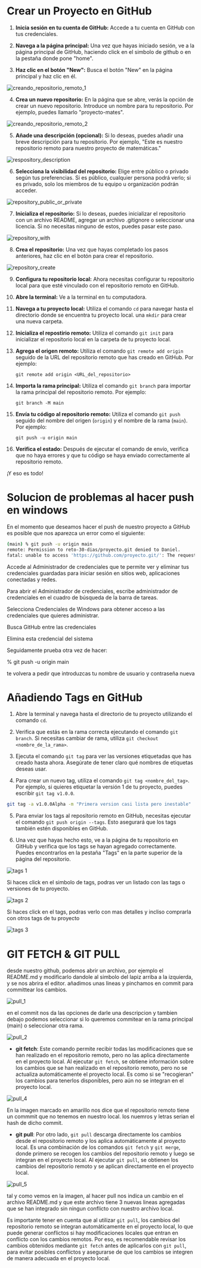 # Crear un Proyecto en GitHub


1. **Inicia sesión en tu cuenta de GitHub:** Accede a tu cuenta en GitHub con tus credenciales.

2. **Navega a la página principal:** Una vez que hayas iniciado sesión, ve a la página principal de GitHub, haciendo click en el simbolo de github o en la pestaña donde pone "home".

3. **Haz clic en el botón "New":** Busca el botón "New" en la página principal y haz clic en él.

![creando_repositorio_remoto_1](https://github.com/Trufoplus/30-dias-git-github/blob/main/Progreso/img/creando_repositorio_remoto_1.png)

4. **Crea un nuevo repositorio:** En la página que se abre, verás la opción de crear un nuevo repositorio. Introduce un nombre para tu repositorio. Por ejemplo, puedes llamarlo "proyecto-mates".

![creando_repositorio_remoto_2](https://github.com/Trufoplus/30-dias-git-github/blob/main/Progreso/img/repository_name.jpg)

5. **Añade una descripción (opcional):** Si lo deseas, puedes añadir una breve descripción para tu repositorio. Por ejemplo, "Este es nuestro repositorio remoto para nuestro proyecto de matemáticas."

![respository_description](https://github.com/Trufoplus/30-dias-git-github/blob/main/Progreso/img/repository_description.png)

6. **Selecciona la visibilidad del repositorio:** Elige entre público o privado según tus preferencias. Si es público, cualquier persona podrá verlo; si es privado, solo los miembros de tu equipo u organización podrán acceder.

![repository_public_or_private](https://github.com/Trufoplus/30-dias-git-github/blob/main/Progreso/img/repository_public_or_private.jpg)

7. **Inicializa el repositorio:** Si lo deseas, puedes inicializar el repositorio con un archivo README, agregar un archivo .gitignore o seleccionar una licencia. Si no necesitas ninguno de estos, puedes pasar este paso.

![repository_with](https://github.com/Trufoplus/30-dias-git-github/blob/main/Progreso/img/repository_with.png)

8. **Crea el repositorio:** Una vez que hayas completado los pasos anteriores, haz clic en el botón para crear el repositorio.

![repository_create](https://github.com/Trufoplus/30-dias-git-github/blob/main/Progreso/img/repository_create.png)

9. **Configura tu repositorio local:** Ahora necesitas configurar tu repositorio local para que esté vinculado con el repositorio remoto en GitHub.


10. **Abre la terminal:** Ve a la terminal en tu computadora.

11. **Navega a tu proyecto local:** Utiliza el comando `cd` para navegar hasta el directorio donde se encuentra tu proyecto local. una `mkdir` para crear una nueva carpeta.

12. **Inicializa el repostirio remoto:** Utiliza el comando `git init` para inicializar el repositorio local en la carpeta de tu proyecto local.

12. **Agrega el origen remoto:** Utiliza el comando `git remote add origin` seguido de la URL del repositorio remoto que has creado en GitHub. Por ejemplo:
    ```
    git remote add origin <URL_del_repositorio>
    ```

13. **Importa la rama principal:** Utiliza el comando `git branch` para importar la rama principal del repositorio remoto. Por ejemplo:
    ```
    git branch -M main
    ```

14. **Envía tu código al repositorio remoto:** Utiliza el comando `git push` seguido del nombre del origen (`origin`) y el nombre de la rama (`main`). Por ejemplo:
    ```
    git push -u origin main
    ```

15. **Verifica el estado:** Después de ejecutar el comando de envío, verifica que no haya errores y que tu código se haya enviado correctamente al repositorio remoto.

¡Y eso es todo!

# Solucion de problemas al hacer push en windows

En el momento que deseamos hacer el push de nuestro proyecto a GitHub es posible que nos aparezca un error como el siguiente:

````bash
(main) % git push -u origin main
remote: Permission to reto-30-dias/proyecto.git denied to Daniel.
fatal: unable to access 'https://github.com/proyecto.git/': The requested URL returned error: 403
````

Accede al Administrador de credenciales que te permite ver y eliminar tus credenciales guardadas para iniciar sesión en sitios web, aplicaciones conectadas y redes.

Para abrir el Administrador de credenciales, escribe administrador de credenciales en el cuadro de búsqueda de la barra de tareas.

Selecciona Credenciales de Windows para obtener acceso a las credenciales que quieres administrar.

Busca GitHub entre las credenciales

Elimina esta credencial del sistema

Seguidamente prueba otra vez de hacer:

% git push -u origin main

te volvera a pedir que introduzcas tu nombre de usuario y contraseña nueva

# Añadiendo Tags en GitHub

1. Abre la terminal y navega hasta el directorio de tu proyecto utilizando el comando `cd`.

2. Verifica que estás en la rama correcta ejecutando el comando `git branch`. Si necesitas cambiar de rama, utiliza `git checkout <nombre_de_la_rama>`.

3. Ejecuta el comando `git tag` para ver las versiones etiquetadas que has creado hasta ahora. Asegúrate de tener claro qué nombres de etiquetas deseas usar. 

4. Para crear un nuevo tag, utiliza el comando `git tag <nombre_del_tag>`. Por ejemplo, si quieres etiquetar la versión 1 de tu proyecto, puedes escribir `git tag v1.0.0`.

````bash
git tag -a v1.0.0Alpha -m "Primera version casi lista pero inestable"
````

5. Para enviar los tags al repositorio remoto en GitHub, necesitas ejecutar el comando `git push origin --tags`. Esto asegurará que los tags también estén disponibles en GitHub.

6. Una vez que hayas hecho esto, ve a la página de tu repositorio en GitHub y verifica que los tags se hayan agregado correctamente. Puedes encontrarlos en la pestaña "Tags" en la parte superior de la página del repositorio.

![tags 1](https://github.com/Trufoplus/30-dias-git-github/blob/main/Progreso/img/tags%201.png)

Si haces click en el simbolo de tags, podras ver un listado con las tags o versiones de tu proyecto.

![tags 2](https://github.com/Trufoplus/30-dias-git-github/blob/main/Progreso/img/tags%202.png)

Si haces click en el tags, podras verlo con mas detalles y incliso comprarla con otros tags de tu proyecto

![tags 3](https://github.com/Trufoplus/30-dias-git-github/blob/main/Progreso/img/tags%203.png)

# GIT FETCH & GIT PULL

desde nuestro github, podemos abrir un archivo, por ejemplo el README.md y modificarlo dandole al simbolo del lapiz arriba a la izquierda, y se nos abrira el editor. añadimos unas lineas y pinchamos en commit para committear los cambios.

![pull_1](https://github.com/Trufoplus/30-dias-git-github/blob/main/Progreso/img/pull_1.png)

en el commit nos da las opciones de darle una descripcion y tambien debajo podemos seleccionar si lo queremos commitear en la rama principal (main) o seleccionar otra rama.

![pull_2](https://github.com/Trufoplus/30-dias-git-github/blob/main/Progreso/img/pull_2.png)

- **git fetch**: Este comando permite recibir todas las modificaciones que se han realizado en el repositorio remoto, pero no las aplica directamente en el proyecto local. Al ejecutar `git fetch`, se obtiene información sobre los cambios que se han realizado en el repositorio remoto, pero no se actualiza automáticamente el proyecto local. Es como si se "recogieran" los cambios para tenerlos disponibles, pero aún no se integran en el proyecto local.

![pull_4](https://github.com/Trufoplus/30-dias-git-github/blob/main/Progreso/img/pull_4.png)

En la imagen marcado en amarillo nos dice que el repositorio remoto tiene un commmit que no tenemos en nuestro local. los nuemros y letras serian el hash de dicho commit.

- **git pull**: Por otro lado, `git pull` descarga directamente los cambios desde el repositorio remoto y los aplica automáticamente al proyecto local. Es una combinación de los comandos `git fetch` y `git merge`, donde primero se recogen los cambios del repositorio remoto y luego se integran en el proyecto local. Al ejecutar `git pull`, se obtienen los cambios del repositorio remoto y se aplican directamente en el proyecto local.

![pull_5](https://github.com/Trufoplus/30-dias-git-github/blob/main/Progreso/img/pull_5.png)

tal y como vemos en la imagen, al hacer pull nos indica un cambio en el archivo README.md y que este archivo tiene 3 nuevas lineas agregadas que se han integrado sin ningun conflicto con nuestro archivo local.

Es importante tener en cuenta que al utilizar `git pull`, los cambios del repositorio remoto se integran automáticamente en el proyecto local, lo que puede generar conflictos si hay modificaciones locales que entran en conflicto con los cambios remotos. Por eso, es recomendable revisar los cambios obtenidos mediante `git fetch` antes de aplicarlos con `git pull`, para evitar posibles conflictos y asegurarse de que los cambios se integren de manera adecuada en el proyecto local.
